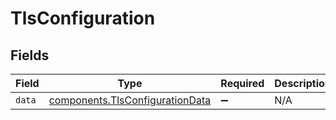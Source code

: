 # TlsConfiguration


## Fields

| Field                                                                          | Type                                                                           | Required                                                                       | Description                                                                    |
| ------------------------------------------------------------------------------ | ------------------------------------------------------------------------------ | ------------------------------------------------------------------------------ | ------------------------------------------------------------------------------ |
| `data`                                                                         | [components.TlsConfigurationData](../../models/shared/tlsconfigurationdata.md) | :heavy_minus_sign:                                                             | N/A                                                                            |
